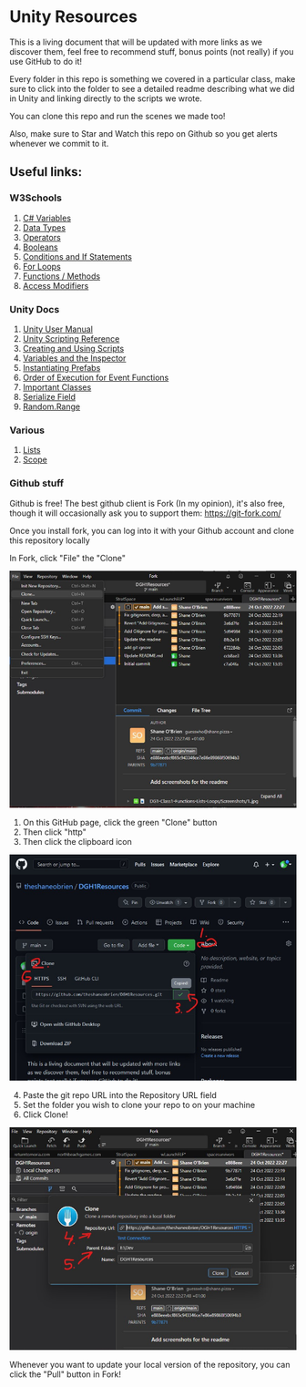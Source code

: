 # Unity Resources

This is a living document that will be updated with more links as we discover them, feel free to recommend stuff, bonus points (not really) if you use GitHub to do it!

Every folder in this repo is something we covered in a particular class, make sure to click into the folder to see a detailed readme describing what we did in Unity and linking directly to the scripts we wrote.

You can clone this repo and run the scenes we made too!

Also, make sure to Star and Watch this repo on Github so you get alerts whenever we commit to it.

## Useful links:
### W3Schools
1. [C# Variables](https://www.w3schools.com/cs/cs_variables.php)
2. [Data Types](https://www.w3schools.com/cs/cs_data_types.php)
3. [Operators](https://www.w3schools.com/cs/cs_operators.php)
4. [Booleans](https://www.w3schools.com/cs/cs_booleans.php)
5. [Conditions and If Statements](https://www.w3schools.com/cs/cs_conditions.php)
6. [For Loops](https://www.w3schools.com/cs/cs_for_loop.php)
7. [Functions / Methods](https://www.w3schools.com/cs/cs_methods.php)
8. [Access Modifiers](https://www.w3schools.com/cs/cs_access_modifiers.php)

### Unity Docs
1. [Unity User Manual](https://docs.unity3d.com/Manual/index.html)
2. [Unity Scripting Reference](https://docs.unity3d.com/ScriptReference/index.html)
3. [Creating and Using Scripts](https://docs.unity3d.com/Manual/CreatingAndUsingScripts.html)
4. [Variables and the Inspector](https://docs.unity3d.com/Manual/VariablesAndTheInspector.html)
5. [Instantiating Prefabs](https://docs.unity3d.com/Manual/InstantiatingPrefabs.html)
6. [Order of Execution for Event Functions](https://docs.unity3d.com/Manual/ExecutionOrder.html)
7. [Important Classes](https://docs.unity3d.com/Manual/ScriptingImportantClasses.html)
8. [Serialize Field](https://docs.unity3d.com/ScriptReference/SerializeField.html)
9. [Random.Range](https://docs.unity3d.com/ScriptReference/Random.Range.html)

### Various
1. [Lists](https://www.tutorialsteacher.com/csharp/csharp-list)
2. [Scope](https://www.tutorialsteacher.com/articles/variable-scopes-in-csharp)

### Github stuff

Github is free! The best github client is Fork (In my opinion), it's also free, though it will occasionally ask you to support them: https://git-fork.com/

Once you install fork, you can log into it with your Github account and clone this repository locally

In Fork, click "File" the "Clone"

![Image of the above](https://github.com/theshaneobrien/DGH1Resources/blob/f76922f9607e48bb46652848617e48a9757e1893/ReadmeImages/Fork1.jpg "1")

1. On this GitHub page, click the green "Clone" button 
2. Then click "http"
3. Then click the clipboard icon

![Image of the above](https://github.com/theshaneobrien/DGH1Resources/blob/f76922f9607e48bb46652848617e48a9757e1893/ReadmeImages/Fork2.jpg "1")

4. Paste the git repo URL into the Repository URL field
5. Set the folder you wish to clone your repo to on your machine
6. Click Clone!

![Image of the above](https://github.com/theshaneobrien/DGH1Resources/blob/f76922f9607e48bb46652848617e48a9757e1893/ReadmeImages/Fork3.jpg "1")

Whenever you want to update your local version of the repository, you can click the "Pull" button in Fork!
